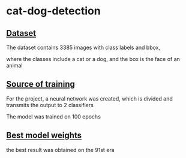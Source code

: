 # cat-dog-detection

## [Dataset](https://www.kaggle.com/windmen/cats-dogs)

The dataset contains 3385 images with class labels and bbox,

where the classes include a cat or a dog, and the box is the face of an animal

## [Source of training](https://www.kaggle.com/windmen/notebook3ee0225ea3/output)

For the project, a neural network was created, which is divided and transmits the output to 2 classifiers

The model was trained on 100 epochs

## [Best model weights](https://disk.yandex.ru/d/bs4QE8CeZdMdfQ)

the best result was obtained on the 91st era
